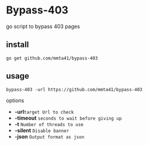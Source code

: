 # Bypass-403
go script to bypass 403 pages



## install
`go get github.com/mmta41/bypass-403
`


## usage

``
bypass-403 -url https://github.com/mmta41/bypass-403
``



options
 - **-url**`target Url to check`
 - **-timeout** `seconds to wait before giving up`
 - **-t** `Number of threads to use`
 - **-silent** `Disable banner`
 - **-json** `Output format as json`
